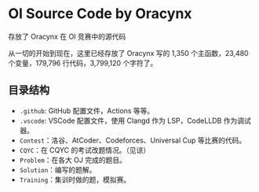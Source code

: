 # OI Source Code by Oracynx

存放了 Oracynx 在 OI 竞赛中的源代码

从一切的开始到现在，这里已经存放了 Oracynx 写的 1,350 个主函数，23,480 个变量，179,796 行代码，3,799,120 个字符了。

## 目录结构

- `.github`: GitHub 配置文件，Actions 等等。
- `.vscode`: VSCode 配置文件，使用 Clangd 作为 LSP，CodeLLDB 作为调试器。
- `Contest`：洛谷、AtCoder、Codeforces、Universal Cup 等比赛的代码。
- `CQYC`：在 CQYC 的考试改题情况。（见谅）
- `Problem`：在各大 OJ 完成的题目。
- `Solution`：编写的题解。
- `Training`：集训时做的题，模拟赛。
